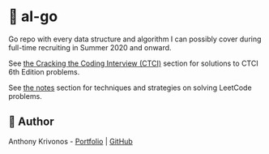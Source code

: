 # 👾 al-go

Go repo with every data structure and algorithm I can possibly
cover during full-time recruiting in Summer 2020 and onward.

See [the Cracking the Coding Interview (CTCI)](https://github.com/anthonykrivonos/al-go/tree/master/ctci) section for solutions
to CTCI 6th Edition problems.

See [the notes](https://github.com/anthonykrivonos/al-go/bloc/master/notes/README.md) section
for techniques and strategies on solving LeetCode problems.

## 📝 Author

Anthony Krivonos - [Portfolio](https://anthonykrivonos.com) | [GitHub](https://github.com/anthonykrivonos)
